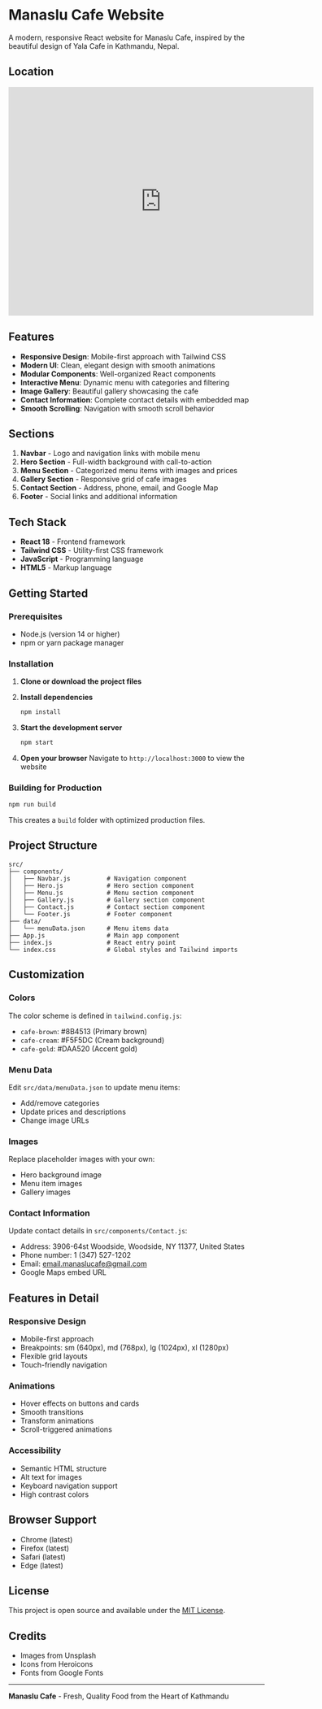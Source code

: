 # Manaslu Cafe Website

A modern, responsive React website for Manaslu Cafe, inspired by the beautiful design of Yala Cafe in Kathmandu, Nepal.

## Location

<iframe src="https://www.google.com/maps/embed?pb=!1m18!1m12!1m3!1d408.0911409096045!2d-73.90035088635268!3d40.74613567997584!2m3!1f0!2f0!3f0!3m2!1i1024!2i768!4f13.1!3m3!1m2!1s0x89c25fc30e6f9aeb%3A0x4aab272435307ec7!2sManaslu%20Cafe!5e1!3m2!1sen!2snp!4v1758079147490!5m2!1sen!2snp" width="600" height="450" style="border:0;" allowfullscreen="" loading="lazy" referrerpolicy="no-referrer-when-downgrade"></iframe>

## Features

- **Responsive Design**: Mobile-first approach with Tailwind CSS
- **Modern UI**: Clean, elegant design with smooth animations
- **Modular Components**: Well-organized React components
- **Interactive Menu**: Dynamic menu with categories and filtering
- **Image Gallery**: Beautiful gallery showcasing the cafe
- **Contact Information**: Complete contact details with embedded map
- **Smooth Scrolling**: Navigation with smooth scroll behavior

## Sections

1. **Navbar** - Logo and navigation links with mobile menu
2. **Hero Section** - Full-width background with call-to-action
3. **Menu Section** - Categorized menu items with images and prices
4. **Gallery Section** - Responsive grid of cafe images
5. **Contact Section** - Address, phone, email, and Google Map
6. **Footer** - Social links and additional information

## Tech Stack

- **React 18** - Frontend framework
- **Tailwind CSS** - Utility-first CSS framework
- **JavaScript** - Programming language
- **HTML5** - Markup language

## Getting Started

### Prerequisites

- Node.js (version 14 or higher)
- npm or yarn package manager

### Installation

1. **Clone or download the project files**

2. **Install dependencies**
   ```bash
   npm install
   ```

3. **Start the development server**
   ```bash
   npm start
   ```

4. **Open your browser**
   Navigate to `http://localhost:3000` to view the website

### Building for Production

```bash
npm run build
```

This creates a `build` folder with optimized production files.

## Project Structure

```
src/
├── components/
│   ├── Navbar.js          # Navigation component
│   ├── Hero.js            # Hero section component
│   ├── Menu.js            # Menu section component
│   ├── Gallery.js         # Gallery section component
│   ├── Contact.js         # Contact section component
│   └── Footer.js          # Footer component
├── data/
│   └── menuData.json      # Menu items data
├── App.js                 # Main app component
├── index.js               # React entry point
└── index.css              # Global styles and Tailwind imports
```

## Customization

### Colors
The color scheme is defined in `tailwind.config.js`:
- `cafe-brown`: #8B4513 (Primary brown)
- `cafe-cream`: #F5F5DC (Cream background)
- `cafe-gold`: #DAA520 (Accent gold)

### Menu Data
Edit `src/data/menuData.json` to update menu items:
- Add/remove categories
- Update prices and descriptions
- Change image URLs

### Images
Replace placeholder images with your own:
- Hero background image
- Menu item images
- Gallery images

### Contact Information
Update contact details in `src/components/Contact.js`:
- Address: 3906-64st Woodside, Woodside, NY 11377, United States
- Phone number: 1 (347) 527-1202
- Email: email.manaslucafe@gmail.com
- Google Maps embed URL

## Features in Detail

### Responsive Design
- Mobile-first approach
- Breakpoints: sm (640px), md (768px), lg (1024px), xl (1280px)
- Flexible grid layouts
- Touch-friendly navigation

### Animations
- Hover effects on buttons and cards
- Smooth transitions
- Transform animations
- Scroll-triggered animations

### Accessibility
- Semantic HTML structure
- Alt text for images
- Keyboard navigation support
- High contrast colors

## Browser Support

- Chrome (latest)
- Firefox (latest)
- Safari (latest)
- Edge (latest)

## License

This project is open source and available under the [MIT License](LICENSE).

## Credits

- Images from Unsplash
- Icons from Heroicons
- Fonts from Google Fonts

---

**Manaslu Cafe** - Fresh, Quality Food from the Heart of Kathmandu
